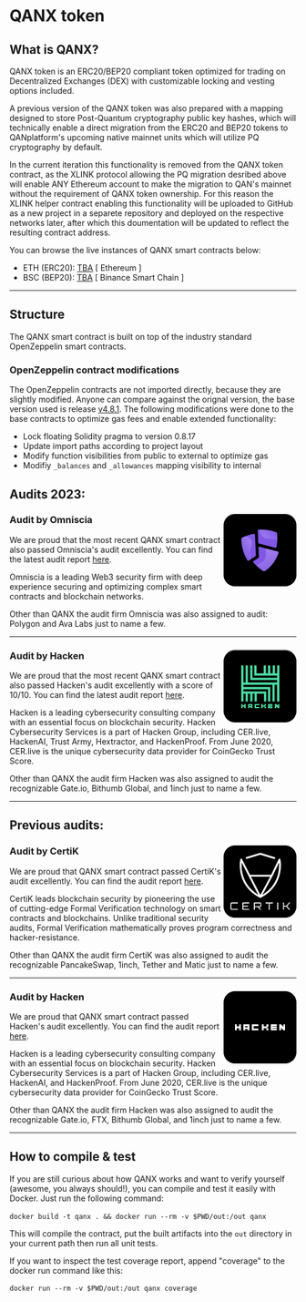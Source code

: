# QANX token

## What is QANX?

QANX token is an ERC20/BEP20 compliant token optimized for trading on Decentralized Exchanges (DEX) with customizable locking and vesting options included.

A previous version of the QANX token was also prepared with a mapping designed to store Post-Quantum cryptography public key hashes, which will technically enable a direct migration from the ERC20 and BEP20 tokens to QANplatform's upcoming native mainnet units which will utilize PQ cryptography by default.

In the current iteration this functionality is removed from the QANX token contract, as the XLINK protocol allowing the PQ migration desribed above will enable ANY Ethereum account to make the migration to QAN's mainnet without the requirement of QANX token ownership. For this reason the XLINK helper contract enabling this functionality will be uploaded to GitHub as a new project in a separete repository and deployed on the respective networks later, after which this doumentation will be updated to reflect the resulting contract address.

You can browse the live instances of QANX smart contracts below:

- ETH (ERC20): [TBA](#) [ Ethereum ]
- BSC (BEP20): [TBA](#) [ Binance Smart Chain ]

---

## Structure

The QANX smart contract is built on top of the industry standard OpenZeppelin smart contracts.

### OpenZeppelin contract modifications

The OpenZeppelin contracts are not imported directly, because they are slightly modified. Anyone can compare against the orignal version, the base version used is release [v4.8.1](https://github.com/OpenZeppelin/openzeppelin-contracts/tree/v4.8.1/contracts/token/ERC20).
The following modifications were done to the base contracts to optimize gas fees and enable extended functionality:

- Lock floating Solidity pragma to version 0.8.17 
- Update import paths according to project layout
- Modify function visibilities from public to external to optimize gas
- Modifiy ```_balances``` and ```_allowances``` mapping visibility to internal

## Audits 2023:

### Audit by Omniscia <img align="right" src="./audit/omniscia-badge.png">

We are proud that the most recent QANX smart contract also passed Omniscia's audit excellently. You can find the latest audit report [here](https://omniscia.io/reports/qanx-token-round-2-63f2293c95190c0014d649c7/).

Omniscia is a leading Web3 security firm with deep experience securing and optimizing complex smart contracts and blockchain networks.

Other than QANX the audit firm Omniscia was also assigned to audit: Polygon and Ava Labs just to name a few.

---

### Audit by Hacken <img align="right" src="./audit/hacken2-badge.png">

We are proud that the most recent QANX smart contract also passed Hacken's audit excellently with a score of 10/10. You can find the latest audit report [here](./audit/Hacken-QANplatform-20022023.pdf).

Hacken is a leading cybersecurity consulting company with an essential focus on blockchain security. Hacken Cybersecurity Services is a part of Hacken Group, including CER.live, HackenAI, Trust Army, Hextractor, and HackenProof. From June 2020, CER.live is the unique cybersecurity data provider for CoinGecko Trust Score.

Other than QANX the audit firm Hacken was also assigned to audit the recognizable Gate.io, Bithumb Global, and 1inch just to name a few.

---

## Previous audits:
### Audit by CertiK <img align="right" src="./audit/certik-badge.png">

We are proud that QANX smart contract passed CertiK's audit excellently. You can find the audit report [here](./audit/REP-QANX-2021-05-28.pdf).

CertiK leads blockchain security by pioneering the use of cutting-edge Formal Verification technology on smart contracts and blockchains. Unlike traditional security audits, Formal Verification mathematically proves program correctness and hacker-resistance.

Other than QANX the audit firm CertiK was also assigned to audit the recognizable PancakeSwap, 1inch, Tether and Matic just to name a few.

---

### Audit by Hacken <img align="right" src="./audit/hacken-badge.png">

We are proud that QANX smart contract passed Hacken's audit excellently. You can find the audit report [here](./audit/Hacken-QANplatform-29032022.pdf).

Hacken is a leading cybersecurity consulting company with an essential focus on blockchain security. Hacken Cybersecurity Services is a part of Hacken Group, including CER.live, HackenAI, and HackenProof. From June 2020, CER.live is the unique cybersecurity data provider for CoinGecko Trust Score.

Other than QANX the audit firm Hacken was also assigned to audit the recognizable Gate.io, FTX, Bithumb Global, and 1inch just to name a few.

---
## How to compile & test

If you are still curious about how QANX works and want to verify yourself (awesome, you always should!), you can compile and test it easily with Docker. Just run the following command:

```docker build -t qanx . && docker run --rm -v $PWD/out:/out qanx```

This will compile the contract, put the built artifacts into the ```out``` directory in your current path then run all unit tests.

If you want to inspect the test coverage report, append "coverage" to the docker run command like this:

```
docker run --rm -v $PWD/out:/out qanx coverage
```
